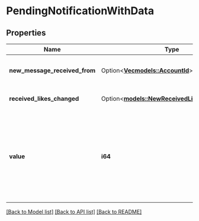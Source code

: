 # PendingNotificationWithData

## Properties

Name | Type | Description | Notes
------------ | ------------- | ------------- | -------------
**new_message_received_from** | Option<[**Vec<models::AccountId>**](AccountId.md)> | Data for NEW_MESSAGE notification.  List of account IDs which have sent a new message. | [optional]
**received_likes_changed** | Option<[**models::NewReceivedLikesCountResult**](NewReceivedLikesCountResult.md)> | Data for RECEIVED_LIKES_CHANGED notification. | [optional]
**value** | **i64** | Pending notification (or multiple notifications which each have different type) not yet received notifications which push notification requests client to download.  The integer is a bitflag.  - const NEW_MESSAGE = 0x1; - const RECEIVED_LIKES_CHANGED = 0x2;  | 

[[Back to Model list]](../README.md#documentation-for-models) [[Back to API list]](../README.md#documentation-for-api-endpoints) [[Back to README]](../README.md)


